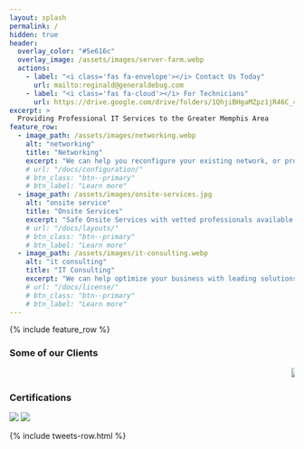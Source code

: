 ```yaml
---
layout: splash
permalink: /
hidden: true
header:
  overlay_color: "#5e616c"
  overlay_image: /assets/images/server-farm.webp
  actions:
    - label: "<i class='fas fa-envelope'></i> Contact Us Today"
      url: mailto:reginald@generaldebug.com
    - label: "<i class='fas fa-cloud'></i> For Technicians"
      url: https://drive.google.com/drive/folders/1QhjiBHgaMZpz1jR46C_4l0DfzdZZiZnb?usp=sharing
excerpt: >
  Providing Professional IT Services to the Greater Memphis Area
feature_row:
  - image_path: /assets/images/networking.webp
    alt: "networking"
    title: "Networking"
    excerpt: "We can help you reconfigure your existing network, or provide new networking services"
    # url: "/docs/configuration/"
    # btn_class: "btn--primary"
    # btn_label: "Learn more"
  - image_path: /assets/images/onsite-services.jpg
    alt: "onsite service"
    title: "Onsite Services"
    excerpt: "Safe Onsite Services with vetted professionals available as a team"
    # url: "/docs/layouts/"
    # btn_class: "btn--primary"
    # btn_label: "Learn more"
  - image_path: /assets/images/it-consulting.webp
    alt: "it consulting"
    title: "IT Consulting"
    excerpt: "We can help optimize your business with leading solutions"
    # url: "/docs/license/"
    # btn_class: "btn--primary"
    # btn_label: "Learn more"      
---
```


{% include feature_row %}

### Some of our Clients

<marquee>
<img class="corplogos" src="assets/images/corplogos/mcdonalds.png">
<img class="corplogos" src="assets/images/corplogos/mckesson.png">
<img class="corplogos" src="assets/images/corplogos/acadian.png">
<img class="corplogos" src="assets/images/corplogos/family dollar.png">
<img class="corplogos" src="assets/images/corplogos/home depot.png">
<img class="corplogos" src="assets/images/corplogos/ashley stewart.webp">
<img class="corplogos" src="assets/images/corplogos/walmart.webp">
</marquee>

### Certifications

<img class="corplogos" src="assets/images/certlogos/womenowned.png">
<img class="corplogos" src="assets/images/certlogos/minorityowned.png">

{% include tweets-row.html %}